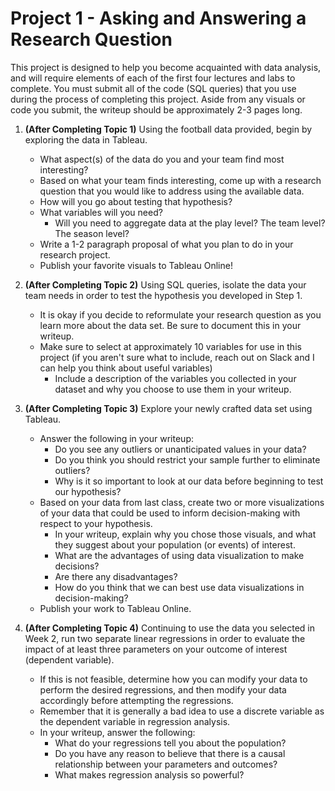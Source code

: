 # Project 1 - Asking and Answering a Research Question

This project is designed to help you become acquainted with data analysis, and will require elements of each of the first four lectures and labs to complete. 
You must submit all of the code (SQL queries) that you use during the process of completing this project. 
Aside from any visuals or code you submit, the writeup should be approximately 2-3 pages long.

1) **(After Completing Topic 1)** Using the football data provided, begin by exploring the data in Tableau.
    - What aspect(s) of the data do you and your team find most interesting?
    - Based on what your team finds interesting, come up with a research question that you would like to address using the available data.
    - How will you go about testing that hypothesis?
    - What variables will you need?
        - Will you need to aggregate data at the play level? The team level? The season level?
    - Write a 1-2 paragraph proposal of what you plan to do in your research project.
    - Publish your favorite visuals to Tableau Online!

    
2) **(After Completing Topic 2)** Using SQL queries, isolate the data your team needs in order to test the hypothesis you developed in Step 1. 
    - It is okay if you decide to reformulate your research question as you learn more about the data set. Be sure to document this in your writeup.
    - Make sure to select at approximately 10 variables for use in this project (if you aren't sure what to include, reach out on Slack and I can help you think about useful variables)
        - Include a description of the variables you collected in your dataset and why you choose to use them in your writeup.

3) **(After Completing Topic 3)** Explore your newly crafted data set using Tableau. 
    - Answer the following in your writeup:
        - Do you see any outliers or unanticipated values in your data? 
        - Do you think you should restrict your sample further to eliminate outliers?
        - Why is it so important to look at our data before beginning to test our hypothesis?
    - Based on your data from last class, create two or more visualizations of your data that could be used to inform decision-making with respect to your hypothesis. 
        - In your writeup, explain why you chose those visuals, and what they suggest about your population (or events) of interest.
        - What are the advantages of using data visualization to make decisions?
        - Are there any disadvantages?
        - How do you think that we can best use data visualizations in decision-making?
    - Publish your work to Tableau Online.


4) **(After Completing Topic 4)** Continuing to use the data you selected in Week 2, run two separate linear regressions in order to evaluate the impact of at least three parameters on your outcome of interest (dependent variable). 
    - If this is not feasible, determine how you can modify your data to perform the desired regressions, and then modify your data accordingly before attempting the regressions. 
    - Remember that it is generally a bad idea to use a discrete variable as the dependent variable in regression analysis.
    - In your writeup, answer the following:
        - What do your regressions tell you about the population?
        - Do you have any reason to believe that there is a causal relationship between your parameters and outcomes?
        - What makes regression analysis so powerful?

